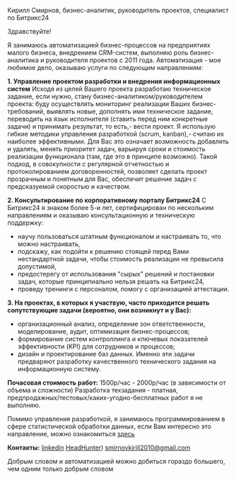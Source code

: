 Кирилл Смирнов, бизнес-аналитик, руководитель проектов, специалист по Битрикс24


Здравствуйте!


Я занимаюсь автоматизацией бизнес-процессов на предприятиях малого бизнеса, внедрением CRM-систем, выполняю роль бизнес-аналитика и руководителя проектов с 2011 года. Автоматизация - мое любимое дело, оказываю услуги по следующим направлениям:


<strong>1. Управление проектом разработки и внедрения информационных систем</strong>
Исходя из целей Вашего проекта разработаю техническое задание, если нужно, стану бизнес-аналитиком/руководителем проекта: буду осуществлять мониторинг реализации Ваших бизнес-требований, выявлять новые, дополнять ими техническое задание, переводить на язык исполнителя (ставить перед ним конкретные задачи) и принимать результат, то есть,- вести проект.
Я использую гибкие методики управления разработкой (scrum, kanban),- считаю их наиболее эффективными. Для Вас это означает возможность добавлять и удалять, менять приоритет задач, варьируя сроки и стоимость реализации функционала (там, где это в принципе возможно).
Такой подход, в совокупности с регулярной отчетностью и протоколированием договоренностей, позволяет сделать проект прозрачным и понятным для Вас, обеспечит решение задач с предсказуемой скоростью и качеством.


<strong>2. Консультирование по корпоративному порталу Битрикс24</strong>
С Битрикс24 я знаком более 5-и лет, сертифицирован по нескольким направлениям и оказываю консультационную и техническую поддержку:
- научу пользоваться штатным функционалом и настраивать то, что можно настраивать,
- подскажу, как подойти к решению стоящей перед Вами нестандартной задачи, чтобы стоимость реализации не превысила допустимой,
- предостерегу от использования "сырых" решений и постановки задач, которые принципиально нельзя решать на Битрикс24,
- проведу тренинги с персоналом, помогу с организацией аттестации.


<strong>3. На проектах, в которых я участвую, часто приходится решать сопутствующие задачи (вероятно, они возникнут и у Вас):</strong>
- организационный анализ, определение зон ответственности, моделирование, аудит, оптимизация бизнес-процессов;
- формирование систем контроллинга и ключевых показателей эффективности (KPI) для сотрудников и процессов;
- дизайн и проектирование баз данных.
Именно эти задачи предваряют разработку качественного технического задания на информационную систему.


<strong>Почасовая стоимость работ:</strong> 1500р/час - 2000р/час (в зависимости от объема и сложности)
Разработка техзадания - платная, предпродажных/тестовых/каких-угодно-бесплатных работ я не выполняю.


Помимо управления разработкой, я занимаюсь программированием в сфере статистической обработки данных, если Вам интересно это направление, можно ознакомиться [здесь](https://github.com/smirnovkirilll/training_projects)


<strong>Контакты:</strong>
[linkedin](https://www.linkedin.com/in/smirnovkirilll)
[HeadHunter](https://www.hh.ru/resume/205ae247ff0277c1e80039ed1f566c4e535477))
smirnovkirill2010@gmail.com


Добрым словом и автоматизацией можно добиться гораздо большего, чем одним только добрым словом
